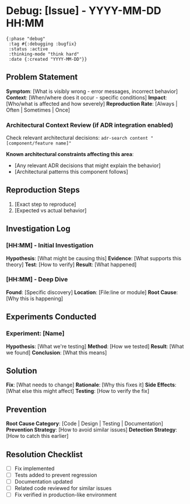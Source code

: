 # Debug: [Issue] - YYYY-MM-DD HH:MM

```edn :metadata
{:phase "debug"
 :tag #{:debugging :bugfix}
 :status :active
 :thinking-mode "think hard"
 :date {:created "YYYY-MM-DD"}}
```

## Problem Statement

**Symptom**: [What is visibly wrong - error messages, incorrect behavior]
**Context**: [When/where does it occur - specific conditions]
**Impact**: [Who/what is affected and how severely]
**Reproduction Rate**: [Always | Often | Sometimes | Once]

### Architectural Context Review (if ADR integration enabled)

Check relevant architectural decisions: `adr-search content "[component/feature name]"`

**Known architectural constraints affecting this area**:
- [Any relevant ADR decisions that might explain the behavior]
- [Architectural patterns this component follows]

## Reproduction Steps

1. [Exact step to reproduce]
2. [Expected vs actual behavior]

## Investigation Log

### [HH:MM] - Initial Investigation

**Hypothesis**: [What might be causing this]
**Evidence**: [What supports this theory]
**Test**: [How to verify]
**Result**: [What happened]

### [HH:MM] - Deep Dive

**Found**: [Specific discovery]
**Location**: [File:line or module]
**Root Cause**: [Why this is happening]

## Experiments Conducted

### Experiment: [Name]

**Hypothesis**: [What we're testing]
**Method**: [How we tested]
**Result**: [What we found]
**Conclusion**: [What this means]

## Solution

**Fix**: [What needs to change]
**Rationale**: [Why this fixes it]
**Side Effects**: [What else this might affect]
**Testing**: [How to verify the fix]

## Prevention

**Root Cause Category**: [Code | Design | Testing | Documentation]
**Prevention Strategy**: [How to avoid similar issues]
**Detection Strategy**: [How to catch this earlier]

## Resolution Checklist

- [ ] Fix implemented
- [ ] Tests added to prevent regression
- [ ] Documentation updated
- [ ] Related code reviewed for similar issues
- [ ] Fix verified in production-like environment
